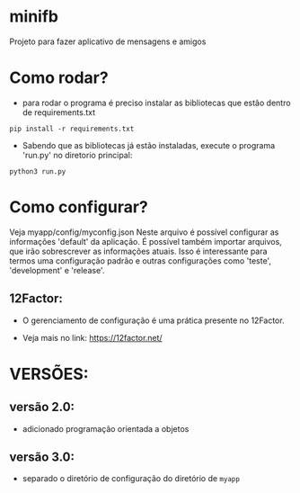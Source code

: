 # minifb
Projeto para fazer aplicativo de mensagens e amigos



# Como rodar?

  - para rodar o programa é preciso instalar as bibliotecas que estão dentro de requirements.txt

`pip install -r requirements.txt`


  - Sabendo que as bibliotecas já estão instaladas, execute o programa 'run.py' no diretorio principal:

`python3 run.py`



# Como configurar?
Veja myapp/config/myconfig.json
Neste arquivo é possível configurar as informações 'default' da aplicação.
É possível também importar arquivos, que irão sobrescrever as informações atuais.
Isso é interessante para termos uma configuração padrão e outras configurações como 'teste', 'development' e 'release'.


## 12Factor:
  - O gerenciamento de configuração é uma prática presente no 12Factor.

  - Veja mais no link: https://12factor.net/


# VERSÕES:

## versão 2.0:
  - adicionado programação orientada a objetos

## versão 3.0:
  - separado o diretório de configuração do diretório de `myapp`

